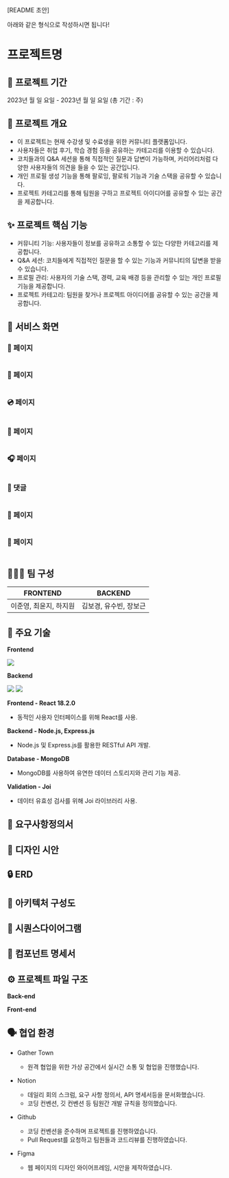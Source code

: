 [README 초안]

아래와 같은 형식으로 작성하시면 됩니다!

# 프로젝트명

## 📅 프로젝트 기간

2023년 월 일 요일 - 2023년 월 일 요일 (총 기간 : 주)

## 🌟 프로젝트 개요

- 이 프로젝트는 현재 수강생 및 수료생을 위한 커뮤니티 플랫폼입니다.
- 사용자들은 취업 후기, 학습 경험 등을 공유하는 카테고리를 이용할 수 있습니다.
- 코치들과의 Q&A 세션을 통해 직접적인 질문과 답변이 가능하며, 커리어리처럼 다양한 사용자들의 의견을 들을 수 있는 공간입니다.
- 개인 프로필 생성 기능을 통해 팔로잉, 팔로워 기능과 기술 스택을 공유할 수 있습니다.
- 프로젝트 카테고리를 통해 팀원을 구하고 프로젝트 아이디어를 공유할 수 있는 공간을 제공합니다.

## ✨ 프로젝트 핵심 기능

- 커뮤니티 기능: 사용자들이 정보를 공유하고 소통할 수 있는 다양한 카테고리를 제공합니다.
- Q&A 세션: 코치들에게 직접적인 질문을 할 수 있는 기능과 커뮤니티의 답변을 받을 수 있습니다.
- 프로필 관리: 사용자의 기술 스택, 경력, 교육 배경 등을 관리할 수 있는 개인 프로필 기능을 제공합니다.
- 프로젝트 카테고리: 팀원을 찾거나 프로젝트 아이디어를 공유할 수 있는 공간을 제공합니다.

## 🎵 서비스 화면

### 🎺 페이지

<img src="">

### 🎸 페이지

<img src="">

### 💿 페이지

<img src="">

### 💾 페이지

<img src="">

### 🎧 페이지

<img src="">

### 💬 댓글

<img src="">

### 🎹 페이지

<img src="">

### 💽 페이지

<img src="">

## 👩🏻‍💻 팀 구성

  
| FRONTEND | BACKEND |
 | ----  | --------|
 | 이준영, 최윤지, 하지원  | 김보경, 유수빈, 장보근 |

  

## 🔨 주요 기술

  **Frontend**

<img src="https://img.shields.io/badge/REACT-61DAFB?style=flat-square&logo=REACT&logoColor=black"/> 

**Backend**

<img src="https://img.shields.io/badge/Node.js-339933?style=flat-square&logo=Node.js&logoColor=white"/> <img src="https://img.shields.io/badge/express-000000?style=flat-square&logo=express&logoColor=white"/> 



**Frontend - React 18.2.0**
- 동적인 사용자 인터페이스를 위해 React를 사용.

**Backend - Node.js, Express.js**
- Node.js 및 Express.js를 활용한 RESTful API 개발.

**Database - MongoDB**
- MongoDB를 사용하여 유연한 데이터 스토리지와 관리 기능 제공.

**Validation - Joi**
- 데이터 유효성 검사를 위해 Joi 라이브러리 사용.

## 📝 요구사항정의서

## 💄 디자인 시안

## 🔒 ERD

## 📄 아키텍처 구성도

## 📄 시퀀스다이어그램

## 📄 컴포넌트 명세서

## ⚙️ 프로젝트 파일 구조

**Back-end**

**Front-end**

## 🗣 협업 환경

- Gather Town

  - 원격 협업을 위한 가상 공간에서 실시간 소통 및 협업을 진행했습니다.

- Notion

  - 데일리 회의 스크럼, 요구 사항 정의서, API 명세서등을 문서화했습니다.
  - 코딩 컨벤션, 깃 컨벤션 등 팀원간 개발 규칙을 정의했습니다.

- Github

  - 코딩 컨벤션을 준수하며 프로젝트를 진행하였습니다.
  - Pull Request를 요청하고 팀원들과 코드리뷰를 진행하였습니다.

- Figma

  - 웹 페이지의 디자인 와이어프레임, 시안을 제작하였습니다.
